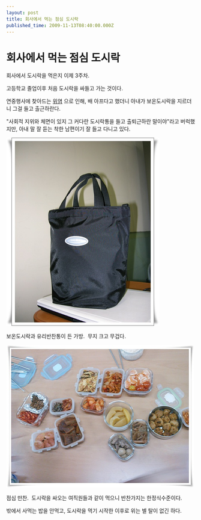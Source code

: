 ```yaml
---
layout: post
title: 회사에서 먹는 점심 도시락
published_time: 2009-11-13T08:40:00.000Z
---
```


# 회사에서 먹는 점심 도시락


회사에서 도시락을 먹은지 이제 3주차.

고등학교 졸업이후 처음 도시락을 싸들고 가는 것이다.

연중행사에 찾아드는 [위염](../6166677.html) 으로 인해, 배 아프다고 했더니 아내가 보온도시락을 지르더니 그걸 들고 출근하란다.

"사회적 지위와 체면이 있지 그 커다란 도시락통을 들고 출퇴근하란 말이야"라고 버럭했지만, 아내 말 잘 듣는 착한 남편이기 잘 들고 다니고 있다.

![](../pds/200911/12/80/a0109780_4afbbfa75ff79.jpg)

보온도시락과 유리반찬통이 든 가방.  무지 크고 무겁다.

![](../pds/200911/12/80/a0109780_4afbbfb5d013a.jpg)

점심 만찬.  도시락을 싸오는 여직원들과 같이 먹으니 반찬가지는 한정식수준이다.

밖에서 사먹는 밥을 안먹고, 도시락을 먹기 시작한 이후로 위는 별 탈이 없긴 하다.

